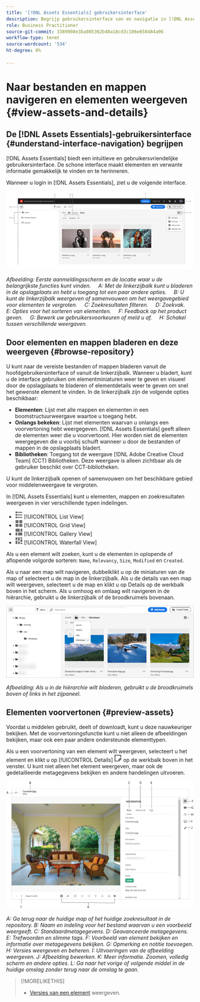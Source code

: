 ```yaml
---
title: '[!DNL Assets Essentials] gebruikersinterface'
description: Begrijp gebruikersinterface van en navigatie in [!DNL Assets Essentials].
role: Business Practitioner
source-git-commit: 3389908e3ba085362b48a18cd3c106e658484a96
workflow-type: tm+mt
source-wordcount: '534'
ht-degree: 0%

---
```



# Naar bestanden en mappen navigeren en elementen weergeven {#view-assets-and-details}

<!-- TBD: Give screenshots of all views with many assets. Zoom out to showcase how the thumbnails/tiles flow on the UI in different views. -->

<!-- TBD: The options in left sidebar may change. Shared with me and Shared by me are missing for now. Update this section as UI is updated. -->

## De [!DNL Assets Essentials]-gebruikersinterface {#understand-interface-navigation} begrijpen

[!DNL Assets Essentials] biedt een intuïtieve en gebruikersvriendelijke gebruikersinterface. De schone interface maakt elementen en verwante informatie gemakkelijk te vinden en te herinneren.

Wanneer u login in [!DNL Assets Essentials], ziet u de volgende interface.

<!-- TBD: Update this screenshot. Remove top bar. Remove 2 labels from top bar. -->

![[!DNL Assets Essentials] gebruikersinterface](assets/essentials-interface1.png)

*Afbeelding: Eerste aanmeldingsscherm en de locatie waar u de belangrijkste functies kunt vinden.*
     *A: Met de linkerzijbalk kunt u bladeren in de opslagplaats en hebt u toegang tot een paar andere opties.*
     *B: U kunt de linkerzijbalk weergeven of samenvouwen om het weergavegebied voor elementen te vergroten.*
     *C: Zoekresultaten filteren.*
     *D: Zoekvak.*
     *E: Opties voor het sorteren van elementen.*
     *F: Feedback op het product geven.*
     *G: Bewerk uw gebruikersvoorkeuren of meld u af.*
     *H: Schakel tussen verschillende weergaven.*

<!-- TBD: Need an embedded video here with narration. It has to be hosted on MPC to be embeddable. -->

## Door elementen en mappen bladeren en deze weergeven {#browse-repository}

U kunt naar de vereiste bestanden of mappen bladeren vanuit de hoofdgebruikersinterface of vanuit de linkerzijbalk. Wanneer u bladert, kunt u de interface gebruiken om elementminiaturen weer te geven en visueel door de opslagplaats te bladeren of elementdetails weer te geven om snel het gewenste element te vinden. In de linkerzijbalk zijn de volgende opties beschikbaar:

* **Elementen**: Lijst met alle mappen en elementen in een boomstructuurweergave waartoe u toegang hebt.
* **Onlangs bekeken**: Lijst met elementen waarvan u onlangs een voorvertoning hebt weergegeven. [!DNL Assets Essentials] geeft alleen de elementen weer die u voorvertoont. Hier worden niet de elementen weergegeven die u voorbij schuift wanneer u door de bestanden of mappen in de opslagplaats bladert.
* **Bibliotheken**: Toegang tot de weergave  [!DNL Adobe Creative Cloud Team] (CCT) Bibliotheken. Deze weergave is alleen zichtbaar als de gebruiker beschikt over CCT-bibliotheken.

<!-- TBD: My Work Space shows task inbox and it is not visible on AEM Cloud Demos as of now. It is the source of truth server hence not documenting My Work Space option for now.
-->

U kunt de linkerzijbalk openen of samenvouwen om het beschikbare gebied voor middelenweergave te vergroten.

In [!DNL Assets Essentials] kunt u elementen, mappen en zoekresultaten weergeven in vier verschillende typen indelingen.

* ![pictogram lijstweergave](assets/do-not-localize/list-view.png) [!UICONTROL List View]
* ![pictogram rasterweergave](assets/do-not-localize/grid-view.png) [!UICONTROL Grid View]
* ![pictogram galerieweergave](assets/do-not-localize/gallery-view.png) [!UICONTROL Gallery View]
* ![watervalweergavepictogram](assets/do-not-localize/waterfall-view.png) [!UICONTROL Waterfall View]

Als u een element wilt zoeken, kunt u de elementen in oplopende of aflopende volgorde sorteren: `Name`, `Relevancy`, `Size`, `Modified` en `Created`.

Als u naar een map wilt navigeren, dubbelklikt u op de miniaturen van de map of selecteert u de map in de linkerzijbalk. Als u de details van een map wilt weergeven, selecteert u de map en klikt u op Details op de werkbalk boven in het scherm. Als u omhoog en omlaag wilt navigeren in de hiërarchie, gebruikt u de linkerzijbalk of de broodkruimels bovenaan.

![Bladeren door mappen](assets/browsing-folders.png)

*Afbeelding: Als u in de hiërarchie wilt bladeren, gebruikt u de broodkruimels boven of links in het zijpaneel.*

## Elementen voorvertonen {#preview-assets}

Voordat u middelen gebruikt, deelt of downloadt, kunt u deze nauwkeuriger bekijken. Met de voorvertoningsfunctie kunt u niet alleen de afbeeldingen bekijken, maar ook een paar andere ondersteunde elementtypen.

Als u een voorvertoning van een element wilt weergeven, selecteert u het element en klikt u op [!UICONTROL Details] ![detailpictogram](assets/do-not-localize/edit-in-icon.png) op de werkbalk boven in het venster. U kunt niet alleen het element weergeven, maar ook de gedetailleerde metagegevens bekijken en andere handelingen uitvoeren.

![Een voorvertoning van een element weergeven](assets/preview-asset.png)

*A: Ga terug naar de huidige map of het huidige zoekresultaat in de repository.*
*B: Naam en indeling voor het bestand waarvan u een voorbeeld weergeeft.*
*C: Standaardmetagegevens.*
*D: Geavanceerde metagegevens.*
*E: Trefwoorden en slimme tags.*
*F: Voorbeeld van element bekijken en informatie over metagegevens bekijken.*
*G: Opmerking en notitie toevoegen.*
*H: Versies weergeven en beheren.*
*I: Uitvoeringen van de afbeelding weergeven.*
*J: Afbeelding bewerken.*
*K: Meer informatie. Zoomen, volledig scherm en andere opties.*
*L: Ga naar het vorige of volgende middel in de huidige omslag zonder terug naar de omslag te gaan.*

<!-- TBD: Describe the options.

Explicitly previewed assets are displayed as recently viewed assets. Give screenshot of this.
Other use cases after previewing.

-->

>[!MORELIKETHIS]
>
>* [Versies van een element](/help/manage-organize.md#view-versions) weergeven.


